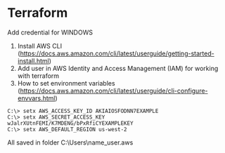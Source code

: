 # Terraform


Add credential for WINDOWS
1. Install AWS CLI (https://docs.aws.amazon.com/cli/latest/userguide/getting-started-install.html)
2. Add user in AWS Identity and Access Management (IAM) for working with terraform
3. How to set environment variables (https://docs.aws.amazon.com/cli/latest/userguide/cli-configure-envvars.html)
```
C:\> setx AWS_ACCESS_KEY_ID AKIAIOSFODNN7EXAMPLE
C:\> setx AWS_SECRET_ACCESS_KEY wJalrXUtnFEMI/K7MDENG/bPxRfiCYEXAMPLEKEY
C:\> setx AWS_DEFAULT_REGION us-west-2
```
All saved in folder C:\Users\name_user\.aws
